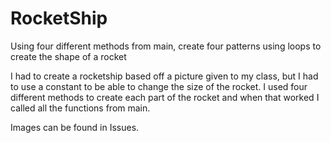 # RocketShip
Using four different methods from main, create four patterns using loops to create the shape of a rocket

I had to create a rocketship based off a picture given to my class, but I had to use a constant to be able to change the size of the rocket. I used four different methods to create each part of the rocket and when that worked I called all the functions from main.

Images can be found in Issues.

